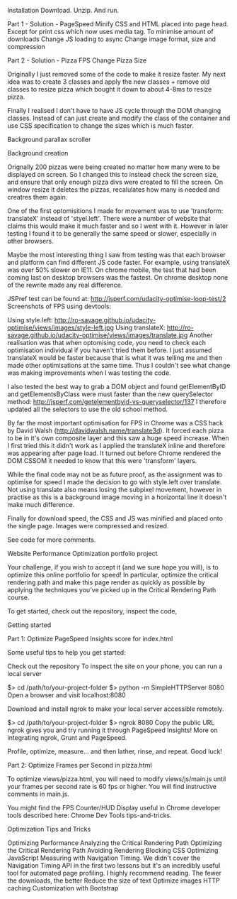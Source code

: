 Installation
Download. Unzip. And run.

Part 1 - Solution - PageSpeed
Minify CSS and HTML placed into page head. Except for print css which now uses media tag. To minimise amount of downloads
Change JS loading to async
Change image format, size and compression

Part 2 - Solution - Pizza FPS
Change Pizza Size

Originally I just removed some of the code to make it resize faster. My next idea was to create 3 classes and apply the new classes + remove old classes to resize pizza which bought it down to about 4-8ms to resize pizza.

Finally I realised I don't have to have JS cycle through the DOM changing classes. Instead of can just create and modify the class of the container and use CSS specification to change the sizes which is much faster.

Background parallax scroller

Background creation

Orignally 200 pizzas were being created no matter how many were to be displayed on screen. So I changed this to instead check the screen size, and ensure that only enough pizza divs were created to fill the screen. On window resize it deletes the pizzas, recalulates how many is needed and creatres them again.

One of the first optomisitions I made for movement was to use 'transform: translateX' instead of 'styel.left'. There were a number of website that claims this would make it much faster and so I went with it. However in later testing I found it to be generally the same speed or slower, especially in other browsers.

Maybe the most interesting thing I saw from testing was that each browser and platform can find different JS code faster. For example, using translateX was over 50% slower on IE11. On chrome mobile, the test that had been coming last on desktop browsers was the fastest. On chrome desktop none of the rewrite made any real difference.

JSPref test can be found at: http://jsperf.com/udacity-optimise-loop-test/2 Screenshots of FPS using devtools:

Using style.left: http://ro-savage.github.io/udacity-optimise/views/images/style-left.jpg
Using translateX: http://ro-savage.github.io/udacity-optimise/views/images/translate.jpg
Another realisation was that when optomising code, you need to check each optimisation individual if you haven't tried them before. I just assumed translateX would be faster because that is what it was telling me and then made other optimisations at the same time. Thus I couldn't see what change was making improvements when I was testing the code.

I also tested the best way to grab a DOM object and found getElementByID and getElementsByClass were must faster than the new querySelector method: http://jsperf.com/getelementbyid-vs-queryselector/137 I therefore updated all the selectors to use the old school method.

By far the most important optimisation for FPS in Chrome was a CSS hack by David Walsh (http://davidwalsh.name/translate3d). It forced each pizza to be in it's own composite layer and this saw a huge speed increase. When I first tried this it didn't work as I applied the translateX inline and therefore was appearing after page load. It turned out before Chrome rendered the DOM CSSOM it needed to know that this were 'transform' layers.

While the final code may not be as future proof, as the assignment was to optimise for speed I made the decision to go with style.left over translate. Not using translate also means losing the subpixel movement, however in practise as this is a background image moving in a horizontal line it doesn't make much difference.

Finally for download speed, the CSS and JS was minified and placed onto the single page. Images were compressed and resized.

See code for more comments.



Website Performance Optimization portfolio project

Your challenge, if you wish to accept it (and we sure hope you will), is to optimize this online portfolio for speed! In particular, optimize the critical rendering path and make this page render as quickly as possible by applying the techniques you've picked up in the Critical Rendering Path course.

To get started, check out the repository, inspect the code,

Getting started

Part 1: Optimize PageSpeed Insights score for index.html

Some useful tips to help you get started:

Check out the repository
To inspect the site on your phone, you can run a local server

$> cd /path/to/your-project-folder
$> python -m SimpleHTTPServer 8080
Open a browser and visit localhost:8080

Download and install ngrok to make your local server accessible remotely.

$> cd /path/to/your-project-folder
$> ngrok 8080
Copy the public URL ngrok gives you and try running it through PageSpeed Insights! More on integrating ngrok, Grunt and PageSpeed.

Profile, optimize, measure... and then lather, rinse, and repeat. Good luck!

Part 2: Optimize Frames per Second in pizza.html

To optimize views/pizza.html, you will need to modify views/js/main.js until your frames per second rate is 60 fps or higher. You will find instructive comments in main.js.

You might find the FPS Counter/HUD Display useful in Chrome developer tools described here: Chrome Dev Tools tips-and-tricks.

Optimization Tips and Tricks

Optimizing Performance
Analyzing the Critical Rendering Path
Optimizing the Critical Rendering Path
Avoiding Rendering Blocking CSS
Optimizing JavaScript
Measuring with Navigation Timing. We didn't cover the Navigation Timing API in the first two lessons but it's an incredibly useful tool for automated page profiling. I highly recommend reading.
The fewer the downloads, the better
Reduce the size of text
Optimize images
HTTP caching
Customization with Bootstrap



